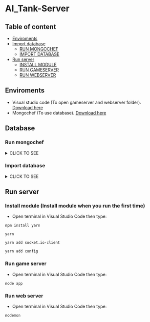 # AI_Tank-Server

## Table of content

- [Enviroments](#Enviroments)
- [Import database](#Database)
    - [RUN MONGOCHEF](#Run-mongochef)
    - [IMPORT DATABASE](#Import-database)
- [Run server](#Run-server)
    - [INSTALL MODULE](#Install-module-(Install-module-when-you-run-the-first-time))
    - [RUN GAMESERVER](#Run-gameserver)
    - [RUN WEBSERVER](#Run-webserver)

## Enviroments
- Visual studio code (To open gameserver and webserver folder). [Download here](https://code.visualstudio.com/docs/?dv=win)
- Mongochef (To use database). [Download here](https://drive.google.com/file/d/1RJywbAKmuMsNvHmJcCxUVtVXGD_YSftO/view?usp=sharing)

## Database
### Run mongochef

<details><summary>CLICK TO SEE</summary>
<p>

#### ![image](https://user-images.githubusercontent.com/52252046/95580666-eda43800-0a61-11eb-9ed9-9924e25e568c.png)

</p>
</details>

### Import database

<details><summary>CLICK TO SEE</summary>
<p>

#### ![image](https://user-images.githubusercontent.com/52252046/95580728-01e83500-0a62-11eb-9899-dc946697688e.png)
#### ![image](https://user-images.githubusercontent.com/52252046/95580767-12001480-0a62-11eb-8713-719de3fc1a50.png)
#### ![image](https://user-images.githubusercontent.com/52252046/95580790-1d534000-0a62-11eb-89fa-9b32ce8f878d.png)
#### ![image](https://user-images.githubusercontent.com/52252046/95580831-2e03b600-0a62-11eb-8cf0-151711663282.png)

</p>
</details>

## Run server
### Install module (Install module when you run the first time)
- Open terminal in Visual Studio Code then type:

`npm install yarn`

`yarn`

`yarn add socket.io-client`

`yarn add config`

### Run game server
- Open terminal in Visual Studio Code then type:

`node app`

### Run web server
- Open terminal in Visual Studio Code then type:

`nodemon`

